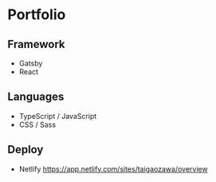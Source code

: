 # Portfolio

## Framework
- Gatsby
- React

## Languages
- TypeScript / JavaScript
- CSS / Sass

## Deploy
- Netlify https://app.netlify.com/sites/taigaozawa/overview
